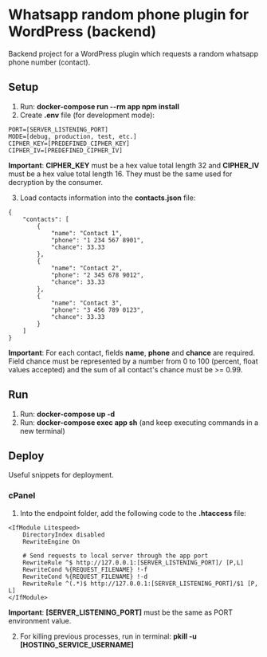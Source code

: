 # Whatsapp random phone plugin for WordPress (backend)
Backend project for a WordPress plugin which requests a random whatsapp phone number (contact).

## Setup
01. Run: **docker-compose run --rm app npm install**
02. Create **.env** file (for development mode):
```
PORT=[SERVER_LISTENING_PORT]
MODE=[debug, production, test, etc.]
CIPHER_KEY=[PREDEFINED_CIPHER_KEY]
CIPHER_IV=[PREDEFINED_CIPHER_IV]
```
**Important**: **CIPHER_KEY** must be a hex value total length 32 and **CIPHER_IV** must be a hex value total length 16. They must be the same used for decryption by the consumer.

03. Load contacts information into the **contacts.json** file:
```
{
    "contacts": [
        {
            "name": "Contact 1",
            "phone": "1 234 567 8901",
            "chance": 33.33
        },
        {
            "name": "Contact 2",
            "phone": "2 345 678 9012",
            "chance": 33.33
        },
        {
            "name": "Contact 3",
            "phone": "3 456 789 0123",
            "chance": 33.33
        }
    ]
}
```
**Important**: For each contact, fields **name**, **phone** and **chance** are required. Field chance must be represented by a number from 0 to 100 (percent, float values accepted) and the sum of all contact's chance must be >= 0.99.
## Run
01. Run: **docker-compose up -d**
02. Run: **docker-compose exec app sh** (and keep executing commands in a new terminal)

## Deploy
Useful snippets for deployment.

### cPanel
01. Into the endpoint folder, add the following code to the **.htaccess** file:
```
<IfModule Litespeed>
    DirectoryIndex disabled
    RewriteEngine On
    
    # Send requests to local server through the app port
    RewriteRule ^$ http://127.0.0.1:[SERVER_LISTENING_PORT]/ [P,L]
    RewriteCond %{REQUEST_FILENAME} !-f
    RewriteCond %{REQUEST_FILENAME} !-d
    RewriteRule ^(.*)$ http://127.0.0.1:[SERVER_LISTENING_PORT]/$1 [P, L]
</IfModule>
```
**Important**: **[SERVER_LISTENING_PORT]** must be the same as PORT environment value.

02. For killing previous processes, run in terminal: **pkill -u [HOSTING_SERVICE_USERNAME]**
